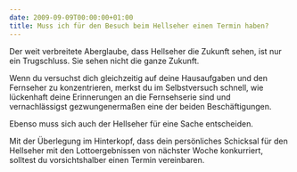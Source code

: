 ```yaml
---
date: 2009-09-09T00:00:00+01:00
title: Muss ich für den Besuch beim Hellseher einen Termin haben?
---
```


Der weit verbreitete Aberglaube, dass Hellseher die Zukunft sehen, ist nur ein Trugschluss.
Sie sehen nicht die ganze Zukunft.

Wenn du versuchst dich gleichzeitig auf deine Hausaufgaben und den Fernseher zu konzentrieren, merkst du im Selbstversuch schnell, wie lückenhaft deine Erinnerungen an die Fernsehserie sind und vernachlässigst gezwungenermaßen eine der beiden Beschäftigungen.

Ebenso muss sich auch der Hellseher für eine Sache entscheiden.

Mit der Überlegung im Hinterkopf, dass dein persönliches Schicksal für den Hellseher mit den Lottoergebnissen von nächster Woche konkurriert, solltest du vorsichtshalber einen Termin vereinbaren.

